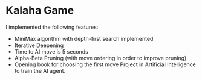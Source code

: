 # Kalaha Game 


I implemented the following features:

* MiniMax algorithm with depth-first search implemented
* Iterative Deepening
* Time to AI move is 5 seconds
* Alpha-Beta Pruning (with move ordering in order to improve pruning)
* Opening book for choosing the first move
Project in Artificial Intelligence to train the AI agent.
